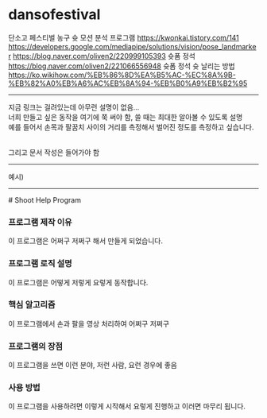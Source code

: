# dansofestival
단소고 페스티벌 농구 슛 모션 분석 프로그램
https://kwonkai.tistory.com/141
https://developers.google.com/mediapipe/solutions/vision/pose_landmarker
https://blog.naver.com/oliven2/220999105393 슛폼 정석
https://blog.naver.com/oliven2/221066556948 슛폼 정석
슛 날리는 방법 https://ko.wikihow.com/%EB%86%8D%EA%B5%AC-%EC%8A%9B-%EB%82%A0%EB%A6%AC%EB%8A%94-%EB%B0%A9%EB%B2%95 

<hr>

지금 링크는 걸려있는데 아무런 설명이 없음... <br>
너희 만들고 싶은 동작을 여기에 쭉 써야 함, 쓸 때는 최대한 알아볼 수 있도록 설명 <br>
예를 들어서 손목과 팔꿈치 사이의 거리를 측정해서 벌어진 정도를 측정하고 싶습니다. <br>
<br>


그리고 문서 작성은 들어가야 함<br>

<hr>
예시)
<hr>
# Shoot Help Program

### 프로그램 제작 이유
이 프로그램은 어쩌구 저쩌구 해서 만들게 되었습니다.

### 프로그램 로직 설명
이 프로그램은 어떻게 저렇게 요렇게 동작합니다.

### 핵심 알고리즘
이 프로그램에서 손과 팔을 영상 처리하여 어쩌구 저쩌구

### 프로그램의 장점
이 프로그램을 쓰면 이런 분야, 저런 사람, 요런 경우에 좋음

### 사용 방법
이 프로그램을 사용하려면 이렇게 시작해서 요렇게 진행하고 이러면 마무리 됩니다.
